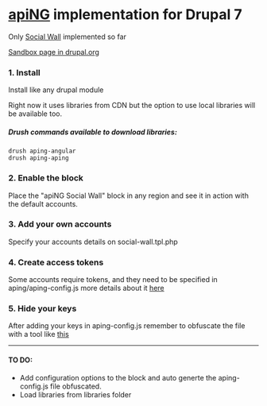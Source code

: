 # [apiNG](https://github.com/JohnnyTheTank/apiNG) implementation for Drupal 7

Only [Social Wall](http://aping.js.org/) implemented so far

[Sandbox page in drupal.org](https://www.drupal.org/sandbox/ceaucari/2712353)

### 1. Install

Install like any drupal module

Right now it uses libraries from CDN but the option to use local libraries will be available too.

##### Drush commands available to download libraries:

	drush aping-angular
	drush aping-aping

### 2. Enable the block
Place the "apiNG Social Wall" block in any region and see it in action with the default accounts.

### 3. Add your own accounts
 Specify your accounts details on social-wall.tpl.php

### 4. Create access tokens
Some accounts require tokens, and they need to be specified in aping/aping-config.js more details about it [here](https://aping.readme.io/docs/configuration)

### 5. Hide your keys
After adding your keys in aping-config.js remember to obfuscate the file with a tool like [this](https://javascriptobfuscator.com/Javascript-Obfuscator.aspx)


---

#### TO DO:
* Add configuration options to the block and auto generte the aping-config.js file obfuscated.
* Load libraries from libraries folder
